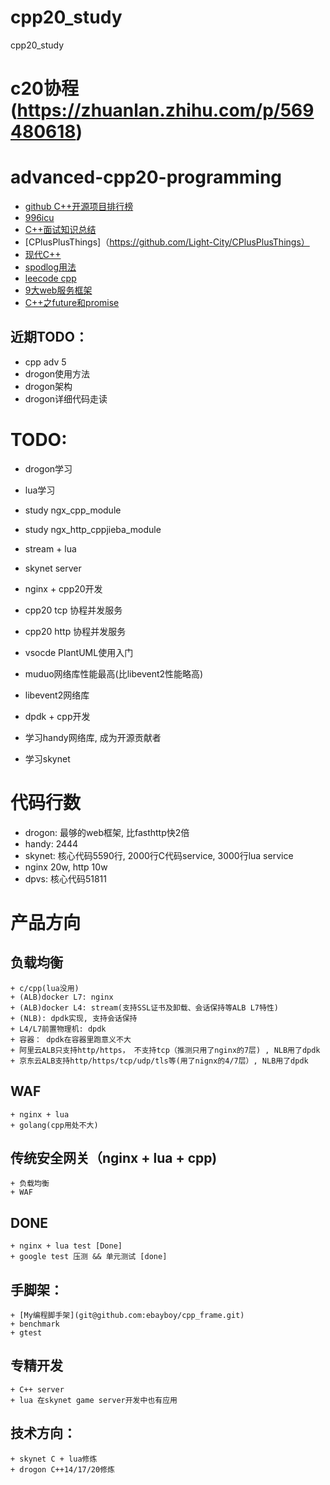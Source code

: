 # cpp20_study
cpp20_study

# c20协程(https://zhuanlan.zhihu.com/p/569480618)
# advanced-cpp20-programming
+ [github C++开源项目排行榜](https://www.githubs.cn/top/C%2B%2B)
+ [996icu](https://github.com/996icu/996.ICU/blob/master/README_CN.md)
+ [C++面试知识总结](https://github.com/huihut/interview)
+ [CPlusPlusThings]（https://github.com/Light-City/CPlusPlusThings）
+ [现代C++](https://changkun.de/modern-cpp/zh-cn/00-preface/)
+ [spodlog用法](https://blog.csdn.net/haojie_superstar/article/details/89383433?utm_medium=distribute.pc_relevant.none-task-blog-BlogCommendFromBaidu-19.control&dist_request_id=1328730.643.16167433128441371&depth_1-utm_source=distribute.pc_relevant.none-task-blog-BlogCommendFromBaidu-19.control)
+ [leecode cpp](https://github.com/haoel/leetcode/tree/master/algorithms/cpp)
+ [9大web服务框架](https://www.linuxlinks.com/free-open-source-cplusplus-web-frameworks/)
+ [C++之future和promise](https://zhuanlan.zhihu.com/p/595537357)

## 近期TODO：
+ cpp adv 5
+ drogon使用方法
+ drogon架构
+ drogon详细代码走读

# TODO:
+ drogon学习
+ lua学习
+ study ngx_cpp_module
+ study ngx_http_cppjieba_module
+ stream + lua
+ skynet server
+ nginx + cpp20开发
+ cpp20 tcp 协程并发服务
+ cpp20 http 协程并发服务
+ vsocde PlantUML使用入门
+ muduo网络库性能最高(比libevent2性能略高)
+ libevent2网络库

+ dpdk + cpp开发
+ 学习handy网络库, 成为开源贡献者
+ 学习skynet

# 代码行数
+ drogon: 最够的web框架, 比fasthttp快2倍
+ handy: 2444
+ skynet: 核心代码5590行, 2000行C代码service, 3000行lua service
+ nginx 20w, http 10w
+ dpvs: 核心代码51811

# 产品方向
## 负载均衡
	+ c/cpp(lua没用)
	+ (ALB)docker L7: nginx
	+ (ALB)docker L4: stream(支持SSL证书及卸载、会话保持等ALB L7特性)
	+ (NLB): dpdk实现, 支持会话保持
	+ L4/L7前置物理机: dpdk
	+ 容器： dpdk在容器里跑意义不大
	+ 阿里云ALB只支持http/https， 不支持tcp（推测只用了nginx的7层) , NLB用了dpdk
    + 京东云ALB支持http/https/tcp/udp/tls等(用了nignx的4/7层）, NLB用了dpdk

## WAF
	+ nginx + lua
	+ golang(cpp用处不大)

## 传统安全网关（nginx + lua + cpp)
	+ 负载均衡
	+ WAF

## DONE
	+ nginx + lua test [Done]
	+ google test 压测 && 单元测试 [done]


## 手脚架：
	+ [My编程脚手架](git@github.com:ebayboy/cpp_frame.git)
	+ benchmark
	+ gtest

## 专精开发
	+ C++ server
	+ lua 在skynet game server开发中也有应用

## 技术方向：
	+ skynet C + lua修炼
	+ drogon C++14/17/20修炼


